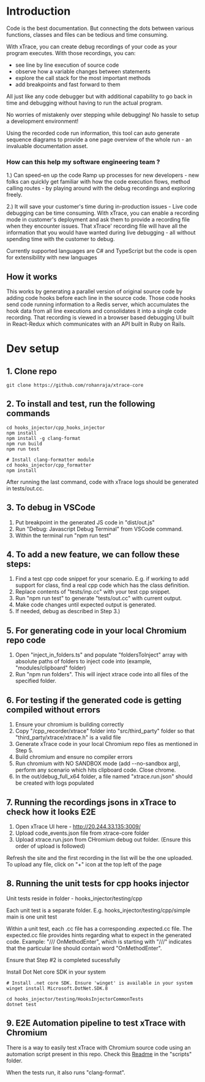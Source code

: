 # Introduction
Code is the best documentation. But connecting the dots between various functions, classes and files can be tedious and time consuming.

With xTrace, you can create debug recordings of your code as your program executes. With those recordings, you can:

- see line by line execution of source code
- observe how a variable changes between statements
- explore the call stack for the most important methods
- add breakpoints and fast forward to them

All just like any code debugger but with additional capability to go back in time and debugging without having to run the actual program.

No worries of mistakenly over stepping while debugging! No hassle to setup a development environment!

Using the recorded code run information, this tool can auto generate sequence diagrams to provide a one page overview of the whole run - an invaluable documentation asset.

### How can this help my software engineering team ?

1.) Can speed-en up the code Ramp up processes for new developers - new folks can quickly get familiar with how the code execution flows, method calling routes - by playing around with the debug recordings and exploring freely.

2.) It will save your customer's time during in-production issues - Live code debugging can be time consuming. With xTrace, you can enable a recording mode in customer's deployment and ask them to provide a recording file when they encounter issues. That xTrace' recording file will have all the information that you would have wanted during live debugging - all without spending time with the customer to debug.

Currently supported languages are C# and TypeScript but the code is open for extensibility with new languages

## How it works

This works by generating a parallel version of original source code by adding code hooks before each line in the source code. Those code hooks send code running information to a Redis server, which accumulates the hook data from all line executions and consolidates it into a single code recording. That recording is viewed in a browser based debugging UI built in React-Redux which communicates with an API built in Ruby on Rails.

# Dev setup

## 1. Clone repo
```shell
git clone https://github.com/rohanraja/xtrace-core
```

## 2. To install and test, run the following commands

```shell
cd hooks_injector/cpp_hooks_injector
npm install
npm install -g clang-format
npm run build
npm run test

# Install clang-formatter module
cd hooks_injector/cpp_formatter
npm install
```

After running the last command, code with xTrace logs should be generated in tests/out.cc.

## 3. To debug in VSCode

1. Put breakpoint in the generated JS code in "dist/out.js"
2. Run "Debug: Javascript Debug Terminal" from VSCode command.
3. Within the terminal run "npm run test"

## 4. To add a new feature, we can follow these steps:

1. Find a test cpp code snippet for your scenario. E.g. if working to add support for class, find a real cpp code which has the class definition.
2. Replace contents of "tests/inp.cc" with your test cpp snippet.
3. Run "npm run test" to generate "tests/out.cc" with current output.
4. Make code changes until expected output is generated.
5. If needed, debug as described in Step 3.)


## 5. For generating code in your local Chromium repo code
1. Open "inject_in_folders.ts" and populate "foldersToInject" array with absolute paths of folders to inject code into (example, "modules/clipboard" folder)
2. Run "npm run folders". This will inject xtrace code into all files of the specified folder.


## 6. For testing if the generated code is getting compiled without errors

1. Ensure your chromium is building correctly
2. Copy "<root>/cpp_recorder/xtrace" folder into "src/third_party" folder so that "third_party/xtrace/xtrace.h" is a valid file
3. Generate xTrace code in your local Chromium repo files as mentioned in Step 5.
4. Build chromium and ensure no compiler errors
5. Run chromium with NO SANDBOX mode (add --no-sandbox arg), perform any scenario which hits clipboard code. Close chrome.
6. In the out/debug_full_x64 folder, a file named "xtrace.run.json" should be created with logs populated


## 7. Running the recordings jsons in xTrace to check how it looks E2E

1. Open xTrace UI here - http://20.244.33.135:3009/
2. Upload code_events.json file from xtrace-core folder
3. Upload xtrace.run.json from CHromium debug out folder. (Ensure this order of upload is followed)

Refresh the site and the first recording in the list will be the one uploaded.
To upload any file, click on "+" icon at the top left of the page 

## 8. Running the unit tests for cpp hooks injector

Unit tests reside in folder - hooks_injector/testing/cpp

Each unit test is a separate folder. E.g. hooks_injector/testing/cpp/simple main is one unit test

Within a unit test, each .cc file has a corresponding .expected.cc file. The expected.cc file provides hints regarding what to expect in the generated code. 
Example: "/// OnMethodEnter", which is starting with "///" indicates that the particular line should contain word "OnMethodEnter".

Ensure that Step #2 is completed sucessfully

Install Dot Net core SDK in your system

```shell
# Install .net core SDK. Ensure 'winget' is available in your system
winget install Microsoft.DotNet.SDK.8

cd hooks_injector/testing/HooksInjectorCommonTests
dotnet test
```

## 9. E2E Automation pipeline to test xTrace with Chromium
There is a way to easily test xTrace with Chromium source code using an automation script present in this repo.
Check this [Readme](scripts\Readme.md) in the "scripts" folder.

When the tests run, it also runs "clang-format".